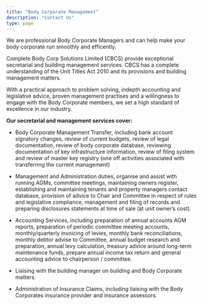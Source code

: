 ```yaml
---
title: "Body Corporate Management"
description: "Contact Us"
type: page
---
```


We are professional Body Corporate Managers and can help make your body corporate run smoothly and efficently.

Complete Body Corp Solutions Limited (CBCS) provide exceptional secretarial and building management services. CBCS has a complete understanding of the Unit Titles Act 2010 and its provisions and building management matters.

With a practical approach to problem solving, indepth accounting and legislative advice, proven management practises and a willingness to engage with the Body Corporate members, we set a high standard of excellence in our industry.

**Our secretarial and management services cover:**
 
- Body Corporate Management Transfer, including bank account signatory changes, review of current budgets, review of legal documentation, review of  body corporate database, reviewing documentation of key infrastructure  information, review of filing system and review of master key registry (one off  activities associated with transferring the current management)
 
- Management and Administration duties, organise and assist with running AGMs, committee meetings, maintaining owners register, establishing and maintaining tenants and property managers contact database, provision of advice to Chair and Committee in respect of rules and legislative compliance, management and filing of records and preparing disclosures statements at time of sale (at unit  owner’s cost).
 
- Accounting Services, including preparation of annual accounts AGM reports, preparation of periodic committee meeting accounts, monthly/quarterly invoicing of levies, monthly bank reconciliations, monthly debtor advise to Committee, annual budget research and preparation, annual levy calculation,  treasury advice around long-term maintenance funds, prepare annual income tax return and general accounting advice to chairperson / committee.
 
- Liaising with the building manager on building and Body Corporate matters.
 
- Administration of Insurance Claims, including liaising with the Body Corporates insurance provider and insurance assessors.
